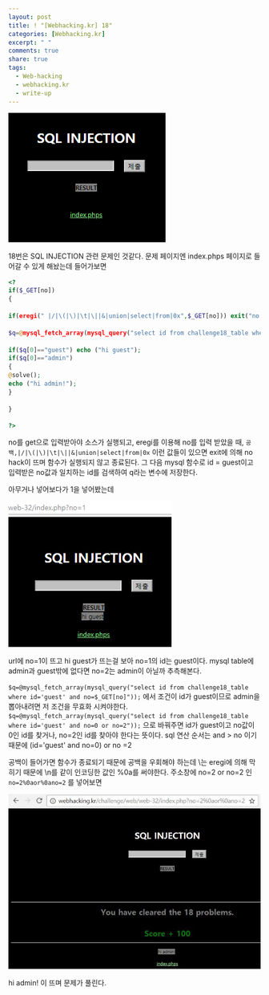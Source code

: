 ```yaml
---
layout: post
title: ! "[Webhacking.kr] 18"
categories: [Webhacking.kr]
excerpt: " "
comments: true
share: true
tags:
  - Web-hacking
  - webhacking.kr
  - write-up
---
```


![](/assets/posts/webhackingkr/18_main.png)

18번은 SQL INJECTION 관련 문제인 것같다.
문제 페이지엔 index.phps 페이지로 들어갈 수 있게 해놨는데 들어가보면

```php
<? 
if($_GET[no]) 
{ 

if(eregi(" |/|\(|\)|\t|\||&|union|select|from|0x",$_GET[no])) exit("no hack"); 

$q=@mysql_fetch_array(mysql_query("select id from challenge18_table where id='guest' and no=$_GET[no]")); 

if($q[0]=="guest") echo ("hi guest"); 
if($q[0]=="admin") 
{ 
@solve(); 
echo ("hi admin!"); 
} 

} 

?> 
```

no를 get으로 입력받아야 소스가 실행되고, eregi를 이용해 no를 입력 받았을 때,  `공백,|/|\(|\)|\t|\||&|union|select|from|0x` 이런 값들이 있으면 exit에 의해 no hack이 뜨며 함수가 실행되지 않고 종료된다.
그 다음 mysql 함수로 id = guest이고 입력받은 no값과 일치하는 id를 검색하여 q라는 변수에 저장한다.

아무거나 넣어보다가 1을 넣어봤는데

![](/assets/posts/webhackingkr/18_1.png)

url에 no=1이 뜨고 hi guest가 뜨는걸 보아 no=1의 id는 guest이다.
mysql table에 admin과 guest밖에 없다면 no=2는 admin이 아닐까 추측해본다.

`$q=@mysql_fetch_array(mysql_query("select id from challenge18_table where id='guest' and no=$_GET[no]"));` 에서
조건이 id가 guest이므로 admin을 뽑아내려면 저 조건을 무효화 시켜야한다.
`$q=@mysql_fetch_array(mysql_query("select id from challenge18_table where id='guest' and no=0 or no=2"));` 으로 바꿔주면
id가 guest이고 no값이 0인 id를 찾거나, no=2인 id를 찾아야 한다는 뜻이다.
sql 연산 순서는 and > no 이기 때문에 (id='guest' and no=0) or no =2

공백이 들어가면 함수가 종료되기 때문에 공백을 우회해야 하는데
\는 eregi에 의해 막히기 때문에 \n를 같이 인코딩한 값인 %0a를 써야한다.
주소창에 no=2 or no=2 인 `no=2%0aor%0ano=2` 를 넣어보면

![](/assets/posts/webhackingkr/18_clear.png)

hi admin! 이 뜨며 문제가 풀린다.
